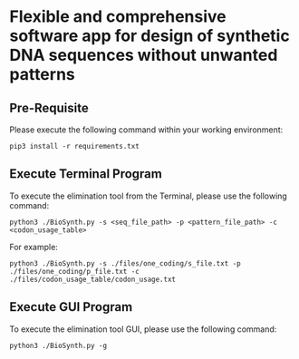 # Flexible and comprehensive software app for design of synthetic DNA sequences without unwanted patterns

## Pre-Requisite

Please execute the following command within your working environment:

```
pip3 install -r requirements.txt
```

## Execute Terminal Program

To execute the elimination tool from the Terminal, please use the following command:

```
python3 ./BioSynth.py -s <seq_file_path> -p <pattern_file_path> -c <codon_usage_table>
```

For example:

```
python3 ./BioSynth.py -s ./files/one_coding/s_file.txt -p ./files/one_coding/p_file.txt -c ./files/codon_usage_table/codon_usage.txt
```

## Execute GUI Program

To execute the elimination tool GUI, please use the following command:

```
python3 ./BioSynth.py -g
```
